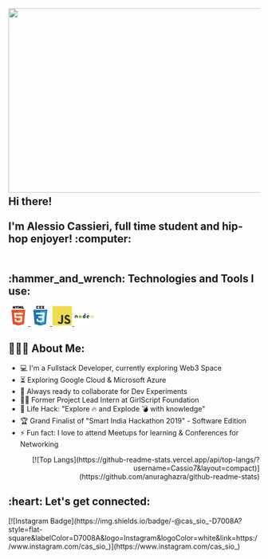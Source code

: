 <h2 align="left">
 <abc>
  <img src ="https://media.giphy.com/media/fwtYgX4buYMJw0hJeA/giphy.gif" width="800" height="370" >
  <br>Hi there!<br>
  <br> I'm Alessio Cassieri, full time student and hip-hop enjoyer! :computer:<br>
  <br>
 </abc>
</h2> 
<h2 align="left">:hammer_and_wrench: Technologies and Tools I use:</h2>
<p align="left">
    <a href="https://www.w3.org/html/" target="_blank"> <img src="https://raw.githubusercontent.com/devicons/devicon/master/icons/html5/html5-original-wordmark.svg" alt="html5" width="40" height="40"/> </a>
    <a href="https://www.w3schools.com/css/" target="_blank"> <img src="https://raw.githubusercontent.com/devicons/devicon/master/icons/css3/css3-original-wordmark.svg" alt="css3" width="40" height="40"/> </a>
    <a href="https://developer.mozilla.org/en-US/docs/Web/JavaScript" target="_blank"> <img src="https://raw.githubusercontent.com/devicons/devicon/master/icons/javascript/javascript-original.svg" alt="javascript" width="40" height="40"/> </a>
      <a href="https://nodejs.org" target="_blank"> <img src="https://raw.githubusercontent.com/devicons/devicon/master/icons/nodejs/nodejs-original-wordmark.svg" alt="nodejs" width="40" height="40"/> </a>
    </p>

<h2 align="left">👨🏻‍💻 About Me:</h2>

- :computer: I'm a Fullstack Developer, currently exploring Web3 Space
- :hourglass_flowing_sand: Exploring Google Cloud & Microsoft Azure
- :rocket: Always ready to collaborate for Dev Experiments
- :man_technologist: Former Project Lead Intern at GirlScript Foundation
- :dart: Life Hack: "Explore :fire: and Explode :bomb: with knowledge"
- :trophy: Grand Finalist of "Smart India Hackathon 2019" - Software Edition
- :zap: Fun fact: I love to attend Meetups for learning & Conferences for Networking<br>
<p align="right">[![Top Langs](https://github-readme-stats.vercel.app/api/top-langs/?username=Cassio7&layout=compact)](https://github.com/anuraghazra/github-readme-stats)</p>

<h2 align="left">:heart: Let's get connected:</h2>
 [![Instagram Badge](https://img.shields.io/badge/-@cas_sio_-D7008A?style=flat-square&labelColor=D7008A&logo=Instagram&logoColor=white&link=https://www.instagram.com/cas_sio_)](https://www.instagram.com/cas_sio_)
